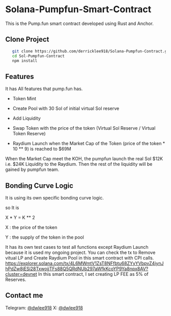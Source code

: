 # Solana-Pumpfun-Smart-Contract
This is the Pump.fun smart contract developed using Rust and Anchor.

## Clone Project

```bash
   git clone https://github.com/derricklee918/Solana-Pumpfun-Contract.git
   cd Sol-Pumpfun-Contract
   npm install
   ```

## Features
It has All features that pump.fun has.

- Token Mint

- Create Pool with 30 Sol of initial virtual Sol reserve

- Add Liquidity

- Swap Token with the price of the token (Virtual Sol Reserve / Virtual Token Reserve)

- Raydium Launch when the Market Cap of the Token (price of the token * 10 ** 9) is reached to $69M

When the Market Cap meet the KOH, the pumpfun launch the real Sol $12K i.e. $24K Liquidity to the Raydium.
Then the rest of the liquidity will be gained by pumpfun team.

## Bonding Curve Logic
It is using its own specific bonding curve logic.

so It is

X * Y = K ** 2

X : the price of the token

Y : the supply of the token in the pool


It has its own test cases to test all functions except Raydium Launch because it is used my ongoing project.
You can check the tx to Remove vitual LP and Create Raydium Pool in this smart contract with CPI calls.
https://explorer.solana.com/tx/4L6MWmtV1ZsT8NFfbtu68ZYyYVbpvZ4iynJhPdZw8jESi28TxwojjTFs88Q5QRdNUb297aWfkKcoYP9Ya8npx8AV?cluster=devnet
In this smart contract, I set creating LP FEE as 5% of Reserves.


## Contact me
Telegram: [@dwlee918](https://t.me/@dwlee918)
X: [@dwlee918](https://x.com/@dwlee918)
